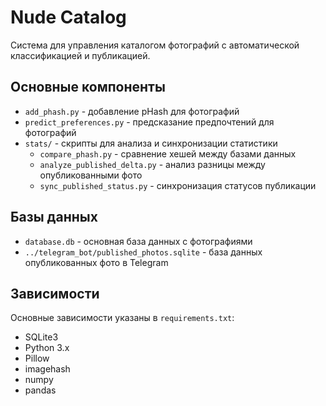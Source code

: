 # Nude Catalog

Система для управления каталогом фотографий с автоматической классификацией и публикацией.

## Основные компоненты

- `add_phash.py` - добавление pHash для фотографий
- `predict_preferences.py` - предсказание предпочтений для фотографий
- `stats/` - скрипты для анализа и синхронизации статистики
  - `compare_phash.py` - сравнение хешей между базами данных
  - `analyze_published_delta.py` - анализ разницы между опубликованными фото
  - `sync_published_status.py` - синхронизация статусов публикации

## Базы данных

- `database.db` - основная база данных с фотографиями
- `../telegram_bot/published_photos.sqlite` - база данных опубликованных фото в Telegram

## Зависимости

Основные зависимости указаны в `requirements.txt`:
- SQLite3
- Python 3.x
- Pillow
- imagehash
- numpy
- pandas 